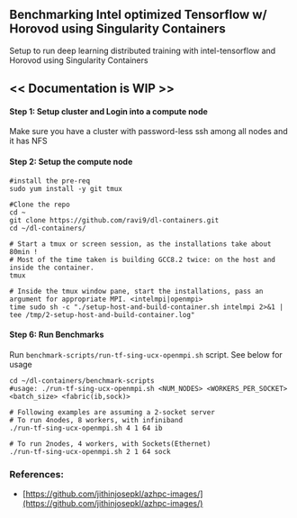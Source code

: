 ## Benchmarking Intel optimized Tensorflow w/ Horovod using Singularity Containers
Setup to run deep learning distributed training with intel-tensorflow and Horovod using Singularity Containers


## << Documentation is WIP  >>

#### Step 1: Setup cluster and Login into a compute node
Make sure you have a cluster with password-less ssh among all nodes and it has NFS

#### Step 2: Setup the compute node

```
#install the pre-req
sudo yum install -y git tmux

#Clone the repo
cd ~
git clone https://github.com/ravi9/dl-containers.git
cd ~/dl-containers/

# Start a tmux or screen session, as the installations take about 80min !
# Most of the time taken is building GCC8.2 twice: on the host and inside the container.
tmux

# Inside the tmux window pane, start the installations, pass an argument for appropriate MPI. <intelmpi|openmpi>
time sudo sh -c "./setup-host-and-build-container.sh intelmpi 2>&1 | tee /tmp/2-setup-host-and-build-container.log"

```

#### Step 6: Run Benchmarks
Run `benchmark-scripts/run-tf-sing-ucx-openmpi.sh` script. See below for usage
```
cd ~/dl-containers/benchmark-scripts
#usage: ./run-tf-sing-ucx-openmpi.sh <NUM_NODES> <WORKERS_PER_SOCKET> <batch_size> <fabric(ib,sock)>

# Following examples are assuming a 2-socket server
# To run 4nodes, 8 workers, with infiniband
./run-tf-sing-ucx-openmpi.sh 4 1 64 ib

# To run 2nodes, 4 workers, with Sockets(Ethernet)
./run-tf-sing-ucx-openmpi.sh 2 1 64 sock
```

### References:
- [https://github.com/jithinjosepkl/azhpc-images/](https://github.com/jithinjosepkl/azhpc-images/)
